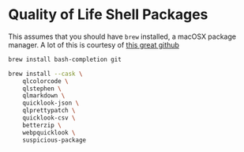 # Quality of Life Shell Packages

This assumes that you should have `brew` installed, a macOSX package manager. A lot of this is courtesy of [this great github](https://sourabhbajaj.com/mac-setup/Homebrew/Cask.html)

```sh
brew install bash-completion git
```


```sh
brew install --cask \
    qlcolorcode \
    qlstephen \
    qlmarkdown \
    quicklook-json \
    qlprettypatch \
    quicklook-csv \
    betterzip \
    webpquicklook \
    suspicious-package
```